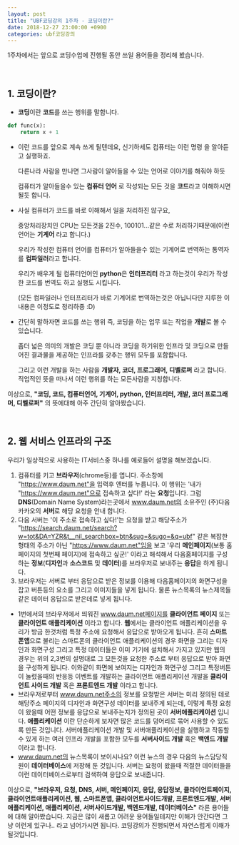 ```yaml
---
layout: post
title: "UBF코딩강의 1주차 - 코딩이란?"
date: 2018-12-27 23:00:00 +0900
categories: ubf코딩강의
---
```


1주차에서는 앞으로 코딩수업에 진행될 동안 쓰일 용어들을 정리해 봤습니다. 

<br/>

## 1. 코딩이란?

+ **코딩**이란 **코드**를 쓰는 행위를 말합니다.

```python
def func(x):
    return x + 1
```

+ 이런 코드를 앞으로 계속 쓰게 될텐데요, 신기하세도 컴퓨터는 이런 명령 을 알아듣고 실행하죠.

  다른나라 사람을 만나면 그사람이 알아들을 수 있는 언어로 이야기를 해줘야 하듯 

  컴퓨터가 알아들을수 있는 **컴퓨터 언어** 로 작성되는 모든 것을 **코드**라고 이해하시면 될듯 합니다.

+ 사실 컴퓨터가 코드를 바로 이해해서 일을 처리하진 않구요,

  중앙처리장치인 CPU는 모든것을 2진수, 100101...같은 수로 처리하기때문에(이런 언어는 **기계어** 라고 합니다.)

  우리가 작성한 컴퓨터 언어를 컴퓨터가 알아들을수 있는 기계어로 번역하는 통역자를 **컴파일러**라고 합니다.

  우리가 배우게 될 컴퓨터언어인 **python**은 **인터프리터** 라고 하는것이 우리가 작성한 코드를 번역도 하고 실행도 시킵니다.

  (모든 컴파일러나 인터프리터가 바로 기계어로 번역하는것은 아닙니다만 지루한 이 내용은 이정도로 정리하죵 :D)

+ 간단히 말하자면 코드를 쓰는 행위 즉, 코딩을 하는 업무 또는 작업을 **개발**로 볼 수 있습니다.

  좀더 넓은 의미의 개발은 코딩 뿐 아니라 코딩을 하기위한 인프라 및 코딩으로 만들어진 결과물을 제공하는 인프라를 갖추는 행위 모두를 포함합니다.

  그리고 이런 개발을 하는 사람을 **개발자, 코더, 프로그래머, 디벨로퍼** 라고 합니다. 직업적인 뜻을 떠나서 이런 행위를 하는 모든사람을 지칭합니다.

이상으로, **"코딩, 코드, 컴퓨터언어, 기계어, python, 인터프리터, 개발, 코더 프로그래머, 디벨로퍼"** 의 뜻에대해 아주 간단히 알아봤습니다.

<br/>

## 2. 웹 서비스 인프라의 구조

우리가 일상적으로 사용하는 IT서비스중 하나를 예로들어 설명을 해보겠습니다.

1. 컴퓨터를 키고 **브라우저**(chrome등)를 엽니다. 주소창에 "https://www.daum.net"을 입력후 엔터를 누릅니다. 이 행위는 '내가 "https://www.daum.net"으로 접속하고 싶다!' 라는 **요청**입니다. 그럼 **DNS**(Domain Name System)라는곳에서 www.daum.net의 소유주인 (주)다음카카오의 **서버**로 해당 요청을 안내 합니다.
2. 다음 서버는 '이 주소로 접속하고 싶다!'는 요청을 받고 해당주소가 "https://search.daum.net/search?w=tot&DA=YZR&t__nil_searchbox=btn&sug=&sugo=&q=ubf" 같은 복잡한 형태의 주소가 아닌 "https://www.daum.net"임을 보고 '우리 **메인페이지**(보통 홈페이지의 첫번째 페이지)에 접속하고 싶군!' 이라고 해석해서 다음홈페이지를 구성하는 **정보**(**디자인**과 **소스코드** 및 **데이터**)를 브라우저로 보내주는 **응답**을 하게 됩니다.
3. 브라우저는 서버로 부터 응답으로 받은 정보를 이용해 다음홈페이지의 화면구성을 잡고 버튼등의 요소를 그리고 이미지들을 넣게 됩니다. 물론 뉴스목록의 뉴스제목들 같은 데이터 응답으로 받은데로 넣게 됩니다.

+ 1번에서의 브라우저에서 띄워진 www.daum.net페이지를 **클라이언트 페이지** 또는 **클라이언트 애플리케이션** 이라고 합니다. **웹**에서는 클라이언트 애플리케이션을 우리가 방금 한것처럼 특정 주소에 요청해서 응답으로 받아오게 됩니다. 흔히 **스마트폰앱**으로 불리는 스마트폰의 클라이언트 애플리케이션의 경우 화면을 그리는 디자인과 화면구성 그리고 특정 데이터들은 이미 기기에 설치해서 가지고 있지만 웹의 경우는 위의 2,3번의 설명대로 그 모든것을 요청한 주소로 부터 응답으로 받아 화면을 구성하게 됩니다. 이와같이 화면에 보여지는 디자인과 화면구성 그리고 특정버튼이 눌렸을때의 반응등 이벤트를 개발하는 클라이언트 애플리케이션 개발을 **클라이언트 사이드 개발** 혹은 **프론트엔드 개발** 이라고 합니다.
+ 브라우저로부터 www.daum.net주소의 정보를 요청받은 서버는 미리 정의된 데로 해당주소 페이지의 디자인과 화면구성 데이터를 보내주게 되는데, 이렇게 특정 요청이 왔을때 어떤 정보를 응답으로 보내주는지가 정의된 곳이 **서버애플리케이션** 입니다. **애플리케이션** 이란 단순하게 보자면 많은 코드를 덩어리로 묶어 사용할 수 있도록 만든 것입니다.  서버애플리케이션 개발 및 서버애플리케이션을 실행하고 작동할 수 있게 하는 여러 인프라 개발을 포함한 모두를 **서버사이드 개발** 혹은 **백엔드 개발** 이라고 합니다.
+ www.daum.net의 뉴스목록이 보이시나요? 이런 뉴스의 경우 다음의 뉴스담당직원이 **데이터베이스**에 저장해 둔 것입니다. 서버는 요청이 왔을때 적절한 데이터들을 이런 데이터베이스로부터 검색하여 응답으로 보내줍니다.

이상으로, **"브라우저, 요청, DNS, 서버, 메인페이지, 응답, 응답정보, 클라이언트페이지, 클라이언트애플리케이션, 웹, 스마트폰앱, 클라이언트사이드개발, 프론트엔드개발, 서버애플리케이션, 애플리케이션, 서버사이드개발, 백엔드개발, 데이터베이스"** 라른 용어들에 대해 알아봤습니다. 지금은 많이 새롭고 어려운 용어들일테지만 이해가 안간다면 그냥 이런게 있구나.. 라고 넘어가시면 됩니다. 코딩강의가 진행되면서 자연스럽게 이해가 될것입니다. 